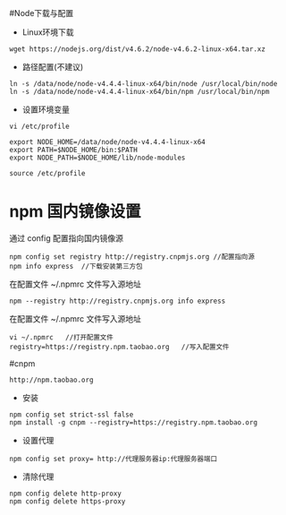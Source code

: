 #Node下载与配置
- Linux环境下载
```
wget https://nodejs.org/dist/v4.6.2/node-v4.6.2-linux-x64.tar.xz
```
- 路径配置(不建议)
```
ln -s /data/node/node-v4.4.4-linux-x64/bin/node /usr/local/bin/node
ln -s /data/node/node-v4.4.4-linux-x64/bin/npm /usr/local/bin/npm
```

- 设置环境变量

`vi /etc/profile`
```
export NODE_HOME=/data/node/node-v4.4.4-linux-x64
export PATH=$NODE_HOME/bin:$PATH
export NODE_PATH=$NODE_HOME/lib/node-modules
```
`source /etc/profile`



# npm 国内镜像设置

通过 config 配置指向国内镜像源

```
npm config set registry http://registry.cnpmjs.org //配置指向源
npm info express  //下载安装第三方包
```

在配置文件 ~/.npmrc 文件写入源地址

```
npm --registry http://registry.cnpmjs.org info express
```

在配置文件 ~/.npmrc 文件写入源地址

```
vi ~/.npmrc   //打开配置文件
registry=https://registry.npm.taobao.org   //写入配置文件
```

#cnpm

`http://npm.taobao.org`

- 安装
```
npm config set strict-ssl false
npm install -g cnpm --registry=https://registry.npm.taobao.org
```
- 设置代理
```
npm config set proxy= http://代理服务器ip:代理服务器端口
```
- 清除代理
```
npm config delete http-proxy
npm config delete https-proxy
```
